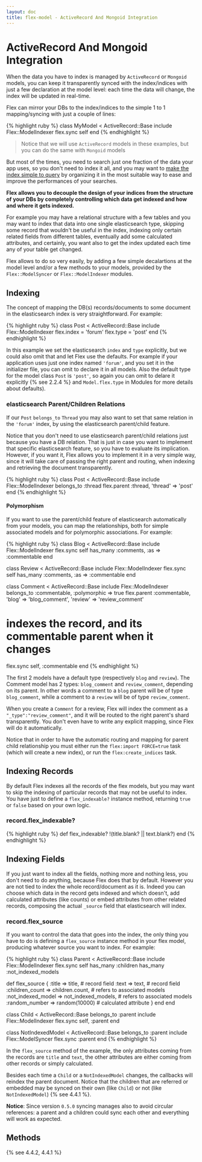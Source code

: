 ```yaml
---
layout: doc
title: flex-model - ActiveRecord And Mongoid Integration
---
```


# ActiveRecord And Mongoid Integration

When the data you have to index is managed by `ActiveRecord` or `Mongoid` models, you can keep it transparently synced with the index/indices with just a few declaration at the model level: each time the data will change, the index will be updated in real-time.

Flex can mirror your DBs to the index/indices to the simple 1 to 1 mapping/syncing with just a couple of lines:

{% highlight ruby %}
class MyModel < ActiveRecord::Base
  include Flex::ModelIndexer
  flex.sync self
end
{% endhighlight %}

> Notice that we will use `ActiveRecord` models in these examples, but you can do the same with `Mongoid` models

But most of the times, you need to search just one fraction of the data your app uses, so you don't need to index it all, and you may want to <u>make the index simple to query</u> by organizing it in the most suitable way to ease and improve the performances of your searches.

__Flex allows you to decouple the design of your indices from the structure of your DBs by completely controlling which data get indexed and how and where it gets indexed.__

For example you may have a relational structure with a few tables and you may want to index that data into one single elasticsearch type, skipping some record that wouldn't be useful in the index, indexing only certain related fields from different tables, eventually add some calculated attributes, and certainly, you want also to get the index updated each time any of your table get changed.

Flex allows to do so very easily, by adding a few simple decalartions at the model level and/or a few methods to your models, provided by the `Flex::ModelSyncer` or `Flex::ModelIndexer` modules.

## Indexing

The concept of mapping the DB(s) records/documents to some document in the elasticsearch index is very straightforward. For example:

{% highlight ruby %}
class Post < ActiveRecord::Base
  include Flex::ModelIndexer
  flex.index = 'forum'
  flex.type  = 'post'
end
{% endhighlight %}

In this example we set the elasticsearch `index` and `type` explicitly, but we could also omit that and let Flex use the defaults. For example if your application uses just one index named `'forum'`, and you set it in the initializer file, you can omit to declare it in all models. Also the default type for the model class `Post` is `'post'`, so again you can omit to delare it explicitly {% see 2.2.4 %} and `Model.flex.type` in Modules for more details about defaults).

### elasticsearch Parent/Children Relations

If our `Post` `belongs_to` `Thread` you may also want to set that same relation in the `'forum'` index, by using the elasticsearch parent/child feature.

Notice that you don't need to use elasticsearch parent/child relations just because you have a DB relation. That is just in case you want to implement that specific elasticsearch feature, so you have to evaluate its implication. However, if you want it, Flex allows you to implement it in a very simple way, since it will take care of passing the right parent and routing, when indexing and retrieving the document transparently.

{% highlight ruby %}
class Post < ActiveRecord::Base
  include Flex::ModelIndexer
  belongs_to :thread
  flex.parent :thread, 'thread' => 'post'
end
{% endhighlight %}

#### Polymorphism

If you want to use the parent/child feature of elasticsearch automatically from your models, you can map the relationships, both for simple associated models and for polymorphic associations. For example:

{% highlight ruby %}
class Blog < ActiveRecord::Base
  include Flex::ModelIndexer
  flex.sync self
  has_many :comments, :as => :commentable
end

class Review < ActiveRecord::Base
  include Flex::ModelIndexer
  flex.sync self
  has_many :comments, :as => :commentable
end

class Comment < ActiveRecord::Base
  include Flex::ModelIndexer
  belongs_to :commentable, :polymorphic => true
  flex.parent :commentable, 'blog'   => 'blog_comment',
                            'review' => 'review_comment'
  # indexes the record, and its commentable parent when it changes
  flex.sync self, :commentable
end
{% endhighlight %}

The first 2 models have a default type (respectively `blog` and `review`). The Comment model has 2 types: `blog_comment` and `review_comment`, depending on its parent. In other words a comment to a `blog` parent will be of type `blog_comment`, while a comment to a `review` will be of type `review_comment`.

When you create a `Comment` for a review, Flex will index the comment as a `"_type":"review_comment"`, and it will be routed to the right parent's shard transparently. You don't even have to write any explicit mapping, since Flex will do it automatically.

Notice that in order to have the automatic routing and mapping for parent child relationship you must either run the `flex:import FORCE=true` task (which will create a new index), or run the `flex:create_indices` task.

## Indexing Records

By default Flex indexes all the records of the flex models, but you may want to skip the indexing of particular records that may not be useful to index. You have just to define a `flex_indexable?` instance method, returning `true` or `false` based on your own logic.

### record.flex_indexable?

{% highlight ruby %}
def flex_indexable?
  !(title.blank? || text.blank?)
end
{% endhighlight %}

## Indexing Fields

If you just want to index all the fields, nothing more and nothing less, you don't need to do anything, because Flex does that by default. However you are not tied to index the whole record/document as it is. Indeed you can choose which data in the record gets indexed and which doesn't, add calculated attributes (like counts) or embed attributes from other related records, composing the actual `_source` field that elasticsearch will index.

### record.flex_source

If you want to control the data that goes into the index, the only thing you have to do is defining a `flex_source` instance method in your flex model, producing whatever source you want to index. For example:

{% highlight ruby %}
class Parent < ActiveRecord::Base
  include Flex::ModelIndexer
  flex.sync self
  has_many :children
  has_many :not_indexed_models

  def flex_source
    { :title             => title,              # record field
      :text              => text,               # record field
      :children_count    => children.count,     # refers to associated models
      :not_indexed_model => not_indexed_models, # refers to associated models
      :random_number     => random(10000)       # calculated attribute
    }
  end
end

class Child < ActiveRecord::Base
  belongs_to :parent
  include Flex::ModelIndexer
  flex.sync self, :parent
end

class NotIndexedModel < ActiveRecord::Base
  belongs_to :parent
  include Flex::ModelSyncer
  flex.sync :parent
end
{% endhighlight %}

In the `flex_source` method of the example, the only attributes coming from the records are `title` and `text`, the other attributes are either coming from other records or simply calculated.

Besides each time a `Child` or a `NotIndexedModel` changes, the callbacks will reindex the parent document. Notice that the children that are referred or embedded may be synced on their own (like `Child`) or not (like `NotIndexedModel`) {% see 4.4.1 %}.

**Notice**: Since version `0.5.0` syncing manages also to avoid circular references: a parent and a children could sync each other and everything will work as expected.

## Methods

{% see 4.4.2, 4.4.1 %}

